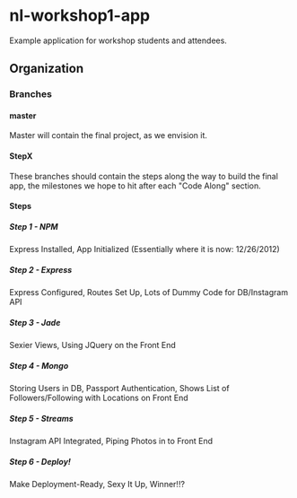 # nl-workshop1-app

Example application for workshop students and attendees.

## Organization

### Branches

#### master

Master will contain the final project, as we envision it.

#### StepX

These branches should contain the steps along the way to build the final app, the milestones we hope to hit after each "Code Along" section.

#### Steps

##### Step 1 - NPM

Express Installed, App Initialized (Essentially where it is now: 12/26/2012)

##### Step 2 - Express

Express Configured, Routes Set Up, Lots of Dummy Code for DB/Instagram API

##### Step 3 - Jade

Sexier Views, Using JQuery on the Front End

##### Step 4 - Mongo

Storing Users in DB, Passport Authentication, Shows List of Followers/Following with Locations on Front End

##### Step 5 - Streams

Instagram API Integrated, Piping Photos in to Front End

##### Step 6 - Deploy!

Make Deployment-Ready, Sexy It Up, Winner!!?